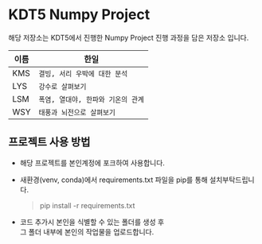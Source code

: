 # KDT5 Numpy Project

해당 저장소는 KDT5에서 진행한 Numpy Project  진행 과정을 담은 저장소 입니다. 

|이름|한일                          |
|------|-------------------------------|
|KMS|`결빙, 서리 우박에 대한 분석`|
|LYS|`강수로 살펴보기`|
|LSM|`폭염, 열대야, 한파와 기온의 관계`|
|WSY|`태풍과 뇌전으로 살펴보기`|


## 프로젝트 사용 방법
- 해당 프로젝트를 본인계정에 포크하여 사용합니다.
  

- 새환경(venv, conda)에서 requirements.txt 파일을
pip를 통해 설치부탁드립니다.

	> pip install -r requirements.txt

- 코드 추가시 본인을 식별할 수 있는 폴더를 생성 후  
그 폴더 내부에 본인의 작업물을 업로드합니다.

